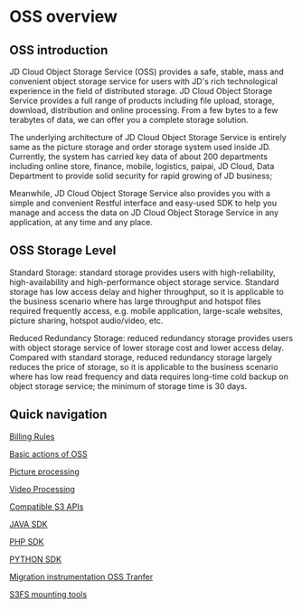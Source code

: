 # OSS overview

## OSS introduction

JD Cloud Object Storage Service (OSS) provides a safe, stable, mass and convenient object storage service for users with JD's rich technological experience in the field of distributed storage. JD Cloud Object Storage Service provides a full range of products including file upload, storage, download, distribution and online processing. From a few bytes to a few terabytes of data, we can offer you a complete storage solution.

The underlying architecture of JD Cloud Object Storage Service is entirely same as the picture storage and order storage system used inside JD. Currently, the system has carried key data of about 200 departments including online store, finance, mobile, logistics, paipai, JD Cloud, Data Department to provide solid security for rapid growing of JD business;

Meanwhile, JD Cloud Object Storage Service also provides you with a simple and convenient Restful interface and easy-used SDK to help you manage and access the data on JD Cloud Object Storage Service in any application, at any time and any place.

## OSS Storage Level
Standard Storage: standard storage provides users with high-reliability, high-availability and high-performance object storage service. Standard storage has low access delay and higher throughput, so it is applicable to the business scenario where has large throughput and hotspot files required frequently access, e.g. mobile application, large-scale websites, picture sharing, hotspot audio/video, etc.

Reduced Redundancy Storage: reduced redundancy storage provides users with object storage service of lower storage cost and lower access delay. Compared with standard storage, reduced redundancy storage largely reduces the price of storage, so it is applicable to the business scenario where has low read frequency and data requires long-time cold backup on object storage service; the minimum of storage time is 30 days.

## Quick navigation

[Billing Rules](../Pricing/Billing-Rules.md) 

[Basic actions of OSS](../Operation-Guide/Sign-Up-Service.md)

[Picture processing](../Operation-Guide/Image-Service-Guide/Introduction.md)

[Video Processing](../Operation-Guide/Video-Service-Guide/Video-Service-Guide-Overview.md)

[Compatible S3 APIs](../API-Reference-S3-Compatible/Introduction.md)

[JAVA SDK](../API-Reference-S3-Compatible/Compatibility-Tools/SDK-Java.md)

[PHP SDK](../API-Reference-S3-Compatible/Compatibility-Tools/SDK-PHP.md)

[PYTHON SDK](../API-Reference-S3-Compatible/Compatibility-Tools/SDK-Python.md)

[Migration instrumentation OSS Tranfer](../Best-Practices/Data-Migration-Tool.md)

[S3FS mounting tools](../Best-Practices/S3fs.md)
